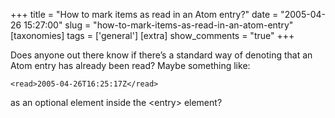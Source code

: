 +++
title = "How to mark items as read in an Atom entry?"
date = "2005-04-26 15:27:00"
slug = "how-to-mark-items-as-read-in-an-atom-entry"
[taxonomies]
tags = ['general']
[extra]
show_comments = "true"
+++

Does anyone out there know if there’s a standard way of denoting that an Atom entry has already been read? Maybe something like:

```
<read>2005-04-26T16:25:17Z</read>
```

as an optional element inside the &lt;entry&gt; element?
